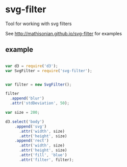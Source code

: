 # svg-filter
Tool for working with svg filters

See http://mathisonian.github.io/svg-filter for examples


## example

```js

var d3 = require('d3');
var SvgFilter = require('svg-filter');


var filter = new SvgFilter();

filter
  .append('blur')
  .attr('stdDeviation', 50);

var size = 200;

d3.select('body')
    .append('svg')
      .attr('width', size)
      .attr('height', size)
    .append('rect')
      .attr('width', size)
      .attr('height', size)
      .attr('fill', 'blue')
      .attr('filter', filter);

```
